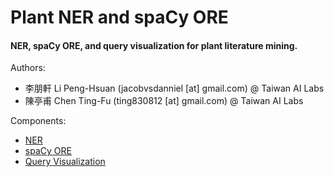 # Plant NER and spaCy ORE

#### NER, spaCy ORE, and query visualization for plant literature mining.

Authors:
- 李朋軒 Li Peng-Hsuan (jacobvsdanniel [at] gmail.com) @ Taiwan AI Labs
- 陳亭甫 Chen Ting-Fu (ting830812 [at] gmail.com) @ Taiwan AI Labs

Components:
- [NER](https://github.com/jacobvsdanniel/plant_ner_spacy/tree/main/plant_ner)
- [spaCy ORE](https://github.com/jacobvsdanniel/plant_ner_spacy/tree/main/spacy_openrel_tool)
- [Query Visualization](https://github.com/jacobvsdanniel/plant_ner_spacy/tree/main/geneid-commonname-relation-visualization)
